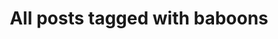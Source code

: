 ---
layout: tag
title: "All posts tagged with baboons"
permalink: /weblog/tags/baboons/
taxonomy: baboons
---